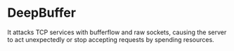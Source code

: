 # DeepBuffer
It attacks TCP services with bufferflow and raw sockets, causing the server to act unexpectedly or stop accepting requests by spending resources.
